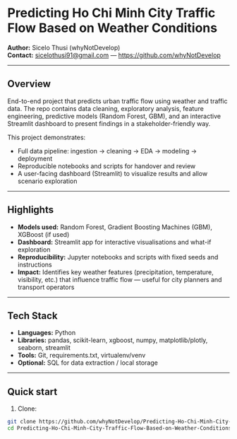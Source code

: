 # Predicting Ho Chi Minh City Traffic Flow Based on Weather Conditions

**Author:** Sicelo Thusi (whyNotDevelop)  
**Contact:** sicelothusi91@gmail.com — https://github.com/whyNotDevelop

---

## Overview
End-to-end project that predicts urban traffic flow using weather and traffic data. The repo contains data cleaning, exploratory analysis, feature engineering, predictive models (Random Forest, GBM), and an interactive Streamlit dashboard to present findings in a stakeholder-friendly way.

This project demonstrates:
- Full data pipeline: ingestion → cleaning → EDA → modeling → deployment  
- Reproducible notebooks and scripts for handover and review  
- A user-facing dashboard (Streamlit) to visualize results and allow scenario exploration

---

## Highlights
- **Models used:** Random Forest, Gradient Boosting Machines (GBM), XGBoost (if used)  
- **Dashboard:** Streamlit app for interactive visualisations and what-if exploration  
- **Reproducibility:** Jupyter notebooks and scripts with fixed seeds and instructions  
- **Impact:** Identifies key weather features (precipitation, temperature, visibility, etc.) that influence traffic flow — useful for city planners and transport operators

---

## Tech Stack
- **Languages:** Python  
- **Libraries:** pandas, scikit-learn, xgboost, numpy, matplotlib/plotly, seaborn, streamlit  
- **Tools:** Git, requirements.txt, virtualenv/venv  
- **Optional:** SQL for data extraction / local storage

---

## Quick start

1. Clone:
```bash
git clone https://github.com/whyNotDevelop/Predicting-Ho-Chi-Minh-City-Traffic-Flow-Based-on-Weather-Conditions.git
cd Predicting-Ho-Chi-Minh-City-Traffic-Flow-Based-on-Weather-Conditions
